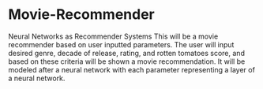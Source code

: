 # Movie-Recommender
Neural Networks as Recommender Systems
This will be a movie recommender based on user inputted parameters. The user will input desired genre, decade of release, rating, and rotten tomatoes score, and based on these criteria will be shown a movie recommendation. It will be modeled after a neural network with each parameter representing a layer of a neural network. 
